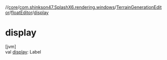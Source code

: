 //[core](../../../../index.md)/[com.shinkson47.SplashX6.rendering.windows](../../index.md)/[TerrainGenerationEditor](../index.md)/[floatEditor](index.md)/[display](display.md)

# display

[jvm]\
val [display](display.md): Label
